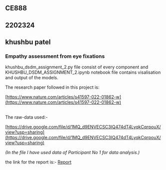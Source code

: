 ## **CE888**
## 2202324
## khushbu patel

### **Empathy assessment from eye fixations**

khushbu_dsdm_assignment_2.py file consist of every component and KHUSHBU_DSDM_ASSIGNMENT_2.ipynb notebook file contains visalisation and output of the models.

The research paper followed in this project is:

[https://www.nature.com/articles/s41597-022-01862-w](https://www.nature.com/articles/s41597-022-01862-w)  
 

The raw-data used:-

[https://drive.google.com/file/d/1MQ_d9ENVECSC3IQ474dT4LyqkCqrpouX/view?usp=sharing](https://drive.google.com/file/d/1MQ_d9ENVECSC3IQ474dT4LyqkCqrpouX/view?usp=sharing)

_(In the file I have used data of Participant No 1 for data analysis.)_

the link for the report is:- [Report](https://www.overleaf.com/read/qndvptkqjdxm)
